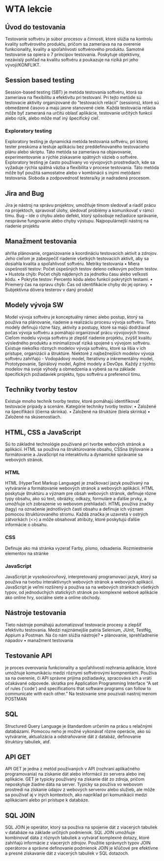 # WTA lekcie

## Úvod do testovania
Testovanie softvéru je súbor procesov a činností, ktoré slúžia na kontrolu kvality softvérového produktu, pričom sa zameriava na na overenie funkcionality, kvality a spoľahlivosti softvérového produktu. Samotné testovanie sa opiera o 7 princípov testovania.
Poskytuje objektívny, nezávislý pohľad na kvalitu softvéru a poukazuje na riziká pri jeho vývoji/KONFLIKT.

## Session based testing
Session-based testing (SBT) je metóda testovania softvéru, ktorá sa zameriava na flexibilitu a efektivitu pri testovaní. Pri tejto metóde sú testovacie aktivity organizované do "testovacích relácií" (sessions), ktoré sú obmedzené časovo a majú jasne stanovené ciele. Každá testovacia relácia môže byť zameraná na určitú oblasť aplikácie, testovanie určitých funkcií alebo rizík, alebo môže mať iný špecifický cieľ.

### Exploratory testing
Exploratory testing je dynamická metóda testovania softvéru, pri ktorej tester preskúma a testuje aplikáciu bez preddefinovaného testovacieho plánu alebo skriptu. Táto metóda sa zameriava na objavovanie, experimentovanie a rýchle získavanie spätných väzieb o softvére. Exploratory testing je často používany vo vývojových prostrediach, kde sa vyžaduje rýchla spätná väzba a flexibilita v procese testovania. Táto metóda môže byť použitá samostatne alebo v kombinácii s inými metódami testovania.
Sloboda a zodpovednosť testera/ky je nadradená procesom.

## Jira and Bug
 Jira je nástroj na správu projektov, umožňuje tímom sledovať a riadiť prácu na projektoch, spravovať úlohy, sledovať problémy a komunikovať v rámci tímu. Bug – ide o chybu alebo defekt, ktorý spôsobuje nežiadúce správanie, nesprávne fungovanie alebo chyby výstupu.
 Najpopulárnejší nástroj na riadenie projektu

## Manažment testovania
ahŕňa plánovanie, organizovanie a koordináciu testovacích aktivít a zdrojov. Jeho cieľom je zabezpečiť riadenie všetkých testovacích aktivít, aby sa dosiahla kvalita a spoľahlivosť softvéru. 
Metriky testovania
•	Miera úspešnosti testov: Počet úspešných testov deleno celkovým počtom testov.
•	Hustota chýb: Počet chýb nájdených za jednotku času alebo veľkosti kódu.
•	Pokrytie testov: Percento kódu alebo funkcií pokrytých testami.
•	Priemerý čas na opravu chýb: Čas od identifikácie chyby do jej opravy.
•   Subjektívna dôvera testerov v daný produkt

## Modely vývoja SW
Model vývoja softvéru je konceptuálny rámec alebo postup, ktorý sa používa na plánovanie, riadenie a realizáciu procesu vývoja softvéru. Tieto modely definujú rôzne fázy, aktivity a postupy, ktoré sa majú dodržiavať počas vývoja softvéru a pomáhajú organizovať prácu vývojových tímov. Cieľom modelu vývoja softvéru je zlepšiť riadenie projektu, zvýšiť kvalitu výsledného produktu a minimalizovať riziká spojené s vývojom softvéru.
Existuje niekoľko rôznych modelov vývoja softvéru, ktoré sa líšia v ich prístupe, organizácii a štruktúre. 
Niektoré z najbežnejších modelov vývoja softvéru zahŕňajú - Vodopádový model, Iteratívny a inkrementálny model, Prototypovanie, Spirálový model, Agilné modely a DevOps.
Každý z týchto modelov má svoje výhody a obmedzenia a vyberá sa na základe špecifických požiadaviek projektu, typu softvéru a preferencií tímu.

## Techniky tvorby testov
Existuje mnoho techník tvorby testov, ktoré pomáhajú identifikovať testovacie prípady a scenáre.
Kategórie techniky tvorby testov:
•	Založené na špecifikácii (čierna skrinka).
•	Založené na štruktúre (biela skrinka)
•	Založené na skúsenostiach.

## HTML, CSS a JavaScript
Sú to základné technológie používané pri tvorbe webových stránok a aplikácií. HTML sa používa na štruktúrovanie obsahu, CSSna štýlovanie a formátovanie a JavaScript na interaktivitu a dynamické správanie sa webových stránok.

### HTML
HTML (HyperText Markup Language) je značkovací jazyk používaný na vytváranie a formátovanie webových stránok a webových aplikácií. HTML poskytuje štruktúru a význam pre obsah webových stránok, definuje rôzne typy obsahu, ako sú text, obrázky, odkazy, formuláre a ďalšie prvky, a umožňuje ich zobrazenie vo webovom prehliadači.
HTML používa značky (tagy) na označenie jednotlivých častí obsahu a definuje ich význam pomocou štruktúrovaného stromu. Každá značka je uzavretá v ostrých zátvorkách (<>) a môže obsahovať atribúty, ktoré poskytujú ďalšie informácie o obsahu.

### CSS
Definuje ako má stránka vyzerať
Farby, písmo, odsadenia.
Rozmiestnenie elementov na stránke

### JavaScript
JavaScript je vysokoúrovňový, interpretovaný programovací jazyk, ktorý sa používa na tvorbu interaktívnych webových stránok a webových aplikácií.
JavaScript je veľmi rozšírený a používa sa na webových stránkach všetkých typov, od jednoduchých statických stránok po komplexné webové aplikácie ako online hry, sociálne siete a online obchody.

## Nástroje testovania
Tieto nástroje pomáhajú automatizovať testovacie procesy a zlepšiť efektivitu testovania. Medzi najznámejšie patria Selenium, JUnit, TestNg, Appium a Postman.
Na čo nám slúžia nástroje?
•	plánovanie, sprehľadnenie nápadov
•	manažment testovania

## Testovanie API 
je proces overovania funkcionality a spoľahlivosti rozhrania aplikácie, ktoré umožńuje komunikáciu medzi rôznymi softvérovými kompnentami. Používa sa na overenie, či API správne prijíma požiadavky, spracováva ich a vráti očakávané odpovede.
skratka pre Application Programming Interface
“A set of rules ('code') and specifications that software programs can follow to communicate with each other.”
Na testovanie sme pouzivali nastroj menom POSTMAN

## SQL
Structured Query Language je štandardom určením na prácu s relačnými databázami. Pomocou neho je možné vykonávať rôzne operácie, ako sú vytváranie, aktualizácia a odstraňovanie dát z databáz, definovanie štruktúry tabuliek, atď. 

## API GET
API GET je jedna z metód používaných v API (rozhraní aplikačného programovania) na získanie dát alebo informácií zo servera alebo inej aplikácie. GET je typicky používaný na získanie dát zo zdroja, pričom neposkytuje žiadne dáta na server.
Typicky sa používa vo webovom prostredí na získanie údajov z webových serverov alebo služieb, ale môže sa používať aj v iných kontextoch, ako napríklad pri komunikácii medzi aplikáciami alebo pri prístupe k databáze.

## SQL JOIN
SQL JOIN je operátor, ktorý sa používa na spojenie dát z viacerých tabuliek v databáze na základe určitých podmienok. SQL JOIN umožňuje kombinovať dáta z rôznych tabuliek a vytvárať komplexné dotazy, ktoré zahŕňajú informácie z viacerých zdrojov.
Použitie správnych typov JOIN operátorov a správne definovanie podmienok JOIN je kľúčové pre efektívne a presné získavanie dát z viacerých tabuliek v SQL dotazoch.


 